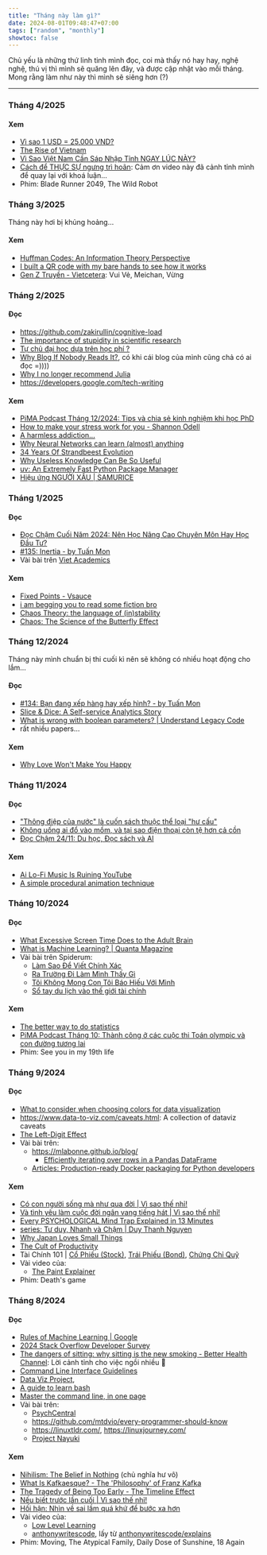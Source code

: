 ```yaml
---
title: "Tháng này làm gì?"
date: 2024-08-01T09:48:47+07:00
tags: ["random", "monthly"]
showtoc: false
---
```


Chủ yếu là những thứ linh tinh mình đọc, coi mà thấy nó hay hay, nghệ nghệ, thú vị thì mình sẽ quăng lên đây, và được cập nhật vào mỗi tháng. Mong rằng làm như này thì mình sẽ siêng hơn (?)

---

<!-- ### Tháng /2025
#### Đọc

#### Xem -->

<!-- ### Tháng 5/2025
#### Đọc

#### Xem
- [Kung Fu Panda | Who Are You](https://www.youtube.com/watch?v=XbhecuoEgxs)
- [Your Life as Miyamoto Musashi](https://www.youtube.com/watch?v=WolmBrbo9-U) -->

### Tháng 4/2025
#### Xem
- [Vì sao 1 USD = 25,000 VND?](https://www.youtube.com/watch?v=r7ayTjQ24fk)
- [The Rise of Vietnam](https://www.youtube.com/watch?v=PzsCQ152FRg)
- [Vì Sao Việt Nam Cần Sáp Nhập Tỉnh NGAY LÚC NÀY?](https://www.youtube.com/watch?v=6QyBgGUHmb0)
- [Cách để THỰC SỰ ngưng trì hoãn](https://www.youtube.com/watch?v=4LFUEK8cEbo): Cảm ơn video này đã cảnh tỉnh mình để quay lại với khoá luận...
- Phim: Blade Runner 2049, The Wild Robot

### Tháng 3/2025
Tháng này hơi bị khủng hoảng...
#### Xem
- [Huffman Codes: An Information Theory Perspective](https://www.youtube.com/watch?v=B3y0RsVCyrw)
- [I built a QR code with my bare hands to see how it works](https://www.youtube.com/watch?v=w5ebcowAJD8)
- [Gen Z Truyền - Vietcetera](https://www.youtube.com/playlist?list=PLWrhnsc6CvcpueddCFsgD3YIS3cPqb2-x): Vui Vẻ, Meichan, Vừng

### Tháng 2/2025
#### Đọc
- https://github.com/zakirullin/cognitive-load
- [The importance of stupidity in scientific research](https://web.stanford.edu/~fukamit/schwartz-2008.pdf)
- [Tự chủ đại học dựa trên học phí ?](https://tiasang.com.vn/giao-duc/tu-chu-dai-hoc-dua-tren-hoc-phi/)
- [Why Blog If Nobody Reads It?](https://andysblog.uk/why-blog-if-nobody-reads-it/), có khi cái blog của mình cũng chả có ai đọc =))))
- [Why I no longer recommend Julia](https://yuri.is/not-julia/)
- https://developers.google.com/tech-writing
#### Xem
- [PiMA Podcast Tháng 12/2024: Tips và chia sẻ kinh nghiệm khi học PhD](https://www.youtube.com/watch?v=MVy7ApX1JWQ)
- [How to make your stress work for you - Shannon Odell](https://www.youtube.com/watch?v=awhOrqGb-TU)
- [A harmless addiction...](https://www.youtube.com/watch?v=3HnL4yMxpJM)
- [Why Neural Networks can learn (almost) anything](https://www.youtube.com/watch?v=0QczhVg5HaI)
- [34 Years Of Strandbeest Evolution](https://www.youtube.com/watch?v=IFaAjR_RRJs)
- [Why Useless Knowledge Can Be So Useful](https://www.youtube.com/watch?v=KELjtarJ2TY)
- [uv: An Extremely Fast Python Package Manager](https://www.youtube.com/watch?v=gSKTfG1GXYQ)
- [Hiệu ứng NGƯỜI XẤU | SAMURICE](https://www.youtube.com/watch?v=yWru_OVZxE0)


### Tháng 1/2025
#### Đọc
- [Đọc Chậm Cuối Năm 2024: Nên Học Nâng Cao Chuyên Môn Hay Học Đầu Tư?](https://hoquoctuan.substack.com/p/oc-cham-cuoi-nam-2024-nen-hoc-nang)
- [#135: Inertia - by Tuấn Mon](https://manyonepercents.substack.com/p/135-inertia)
- Vài bài trên [Viet Academics](https://vaforums.github.io/archive/)
#### Xem
- [Fixed Points - Vsauce](https://www.youtube.com/watch?v=csInNn6pfT4)
- [i am begging you to read some fiction bro](https://www.youtube.com/watch?v=92tVm7VSlic)
- [Chaos Theory: the language of (in)stability](https://www.youtube.com/watch?v=uzJXeluCKMs)
- [Chaos: The Science of the Butterfly Effect](https://www.youtube.com/watch?v=fDek6cYijxI)


### Tháng 12/2024
Tháng này mình chuẩn bị thi cuối kì nên sẽ không có nhiều hoạt động cho lắm...
#### Đọc
- [#134: Bạn đang xếp hàng hay xếp hình? - by Tuấn Mon](https://manyonepercents.substack.com/p/134-ban-dang-xep-hang-hay-xep-hinh)
- [Slice & Dice: A Self-service Analytics Story](https://www.holistics.io/blog/self-service-analytics-comic/)
- [What is wrong with boolean parameters? | Understand Legacy Code](https://understandlegacycode.com/blog/what-is-wrong-with-boolean-parameters/)
- rất nhiều papers...

#### Xem
- [Why Love Won't Make You Happy](https://www.youtube.com/watch?v=qHJT1fqfMqc)


### Tháng 11/2024
#### Đọc
- ["Thông điệp của nước" là cuốn sách thuộc thể loại "hư cấu"](https://thaiducphuong.wordpress.com/2021/07/11/ve-mot-cuon-sach-lien-quan-toi-de-thi-tot-nghiep-thpt-mon-van-2021/)
- [Không uống ai đổ vào mồm, và tại sao điện thoại còn tệ hơn cả cồn](https://spiderum.com/bai-dang/Khong-uong-ai-do-vao-mom-va-tai-sao-dien-thoai-con-te-hon-ca-con-j9fGPXWVIdXL)
- [Đọc Chậm 24/11: Du học, Đọc sách và AI](https://hoquoctuan.substack.com/p/oc-cham-2411-du-hoc-oc-sach-va-ai)

#### Xem
- [Ai Lo-Fi Music Is Ruining YouTube](https://www.youtube.com/watch?v=_oxtFP2UUyM)
- [A simple procedural animation technique](https://www.youtube.com/watch?v=qlfh_rv6khY)


### Tháng 10/2024
#### Đọc
- [What Excessive Screen Time Does to the Adult Brain](https://longevity.stanford.edu/lifestyle/2024/05/30/what-excessive-screen-time-does-to-the-adult-brain/)
- [What is Machine Learning? | Quanta Magazine](https://www.quantamagazine.org/what-is-machine-learning-20240708/)
- Vài bài trên Spiderum:
    - [Làm Sao Để Viết Chính Xác](https://spiderum.com/bai-dang/Lam-Sao-De-Viet-Chinh-Xac-X6mtdPedghJH)
    - [Ra Trường Đi Làm Mình Thấy Gì](https://spiderum.com/bai-dang/Ra-Truong-Di-Lam-Minh-Thay-Gi-10ne)
    - [Tôi Không Mong Con Tôi Báo Hiếu Với Mình](https://spiderum.com/bai-dang/Toi-Khong-Mong-Con-Toi-Bao-Hieu-Voi-Minh-E5MHsSd2v76H)
    - [Sổ tay du lịch vào thế giới tài chính](https://spiderum.com/bai-dang/So-tay-du-lich-vao-the-gioi-tai-chinh-CN8inFuTT3VS)

#### Xem
- [The better way to do statistics](https://www.youtube.com/watch?v=3jP4H0kjtng)
- [PiMA Podcast Tháng 10: Thành công ở các cuộc thi Toán olympic và con đường tương lai](https://www.youtube.com/watch?v=P5DnqxPJTyE)
- Phim: See you in my 19th life


### Tháng 9/2024
#### Đọc
- [What to consider when choosing colors for data visualization](https://blog.datawrapper.de/colors/)
- https://www.data-to-viz.com/caveats.html: A collection of dataviz caveats
- [The Left-Digit Effect](https://www.psychologytoday.com/us/blog/mind-games/201306/the-left-digit-effect-why-game-prices-end-in-99)
- Vài bài trên:
    - https://mlabonne.github.io/blog/
        - [Efficiently iterating over rows in a Pandas DataFrame](https://mlabonne.github.io/blog/posts/2022-03-21-Efficiently_iterating_over_rows_in_a_Pandas_DataFrame.html)
    - [Articles: Production-ready Docker packaging for Python developers](https://pythonspeed.com/docker/)


#### Xem
- [Có con người sống mà như qua đời | Vì sao thế nhỉ!](https://youtu.be/4qy8dM3lLqc?si=wDBI_zV5bw6K318W)
- [Và tình yêu làm cuộc đời ngân vang tiếng hát | Vì sao thế nhỉ!](https://www.youtube.com/watch?v=YTFDC_zdLzM)
- [Every PSYCHOLOGICAL Mind Trap Explained in 13 Minutes](https://youtu.be/MChqrjv4YFI?si=U3AD3PWLY-8JfMg9)
- [series: Tư duy, Nhanh và Chậm | Duy Thanh Nguyen](https://youtu.be/s0nEcXcMdKg?si=q3Y0Hn_ojsCRkLZc)
- [Why Japan Loves Small Things](https://youtu.be/CPKjnJ4oi4k?si=Wab478yW2Myn4MJl)
- [The Cult of Productivity](https://youtu.be/cTMTZ7PAMYE?si=IyqJZJLNAc7tsliC)
- Tài Chính 101 | [Cổ Phiếu (Stock)](https://www.youtube.com/watch?v=CdCHJdRPAhU), [Trái Phiếu (Bond)](https://www.youtube.com/watch?v=D31HDgSnEi4), [Chứng Chỉ Quỹ](https://www.youtube.com/watch?v=SHh__otke6Q)
- Vài video của:
    - [The Paint Explainer](https://www.youtube.com/@ThePaintExplainer/videos)
- Phim: Death's game


### Tháng 8/2024
#### Đọc
- [Rules of Machine Learning | Google](https://developers.google.com/machine-learning/guides/rules-of-ml)
- [2024 Stack Overflow Developer Survey](https://survey.stackoverflow.co/2024)
- [The dangers of sitting: why sitting is the new smoking - Better Health Channel](https://www.betterhealth.vic.gov.au/health/healthyliving/the-dangers-of-sitting): Lời cảnh tỉnh cho việc ngồi nhiều 🥲
- [Command Line Interface Guidelines](https://clig.dev/)
- [Data Viz Project](https://datavizproject.com/), 
- [A guide to learn bash](https://github.com/Idnan/bash-guide)
- [Master the command line, in one page](https://github.com/jlevy/the-art-of-command-line)
- Vài bài trên:
    - [PsychCentral](https://psychcentral.com/)
    - https://github.com/mtdvio/every-programmer-should-know
    - https://linuxtldr.com/, https://linuxjourney.com/
    - [Project Nayuki](https://www.nayuki.io/recent-pages/)

#### Xem
- [Nihilism: The Belief in Nothing](https://youtu.be/ZOvyn72x6kQ?si=fr35sRStyM_o-2wy) (chủ nghĩa hư vô)
- [What Is Kafkaesque? - The 'Philosophy' of Franz Kafka](https://youtu.be/LaffA9EyUgo?si=jRnBxpRaEhljJko-)
- [The Tragedy of Being Too Early - The Timeline Effect](https://www.youtube.com/watch?v=ffWSQCjTtgk)
- [Nếu biết trước lần cuối | Vì sao thế nhỉ!](https://youtu.be/y3Yb_tPvt0Q?si=_hFg5pczFkz8c4hx)
- [Hối hận: Nhìn về sai lầm quá khứ để bước xa hơn](https://www.youtube.com/watch?v=ZIossy8SJ20)
- Vài video của:
    - [Low Level Learning](https://www.youtube.com/@LowLevelLearning/videos)
    - [anthonywritescode](https://www.youtube.com/@anthonywritescode), lấy từ [anthonywritescode/explains](https://github.com/anthonywritescode/explains)
- Phim: Moving, The Atypical Family, Daily Dose of Sunshine, 18 Again